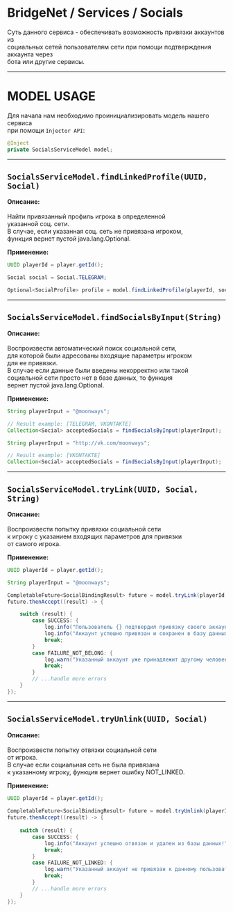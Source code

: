 # BridgeNet / Services / Socials

Суть данного сервиса - обеспечивать возможность привязки аккаунтов из
<br>социальных сетей пользователям сети при помощи подтверждения аккаунта через
<br>бота или другие сервисы.

---

# MODEL USAGE

Для начала нам необходимо проинициализировать модель нашего сервиса
<br>при помощи `Injector API`:

```java
@Inject
private SocialsServiceModel model;
```

---

## `SocialsServiceModel.findLinkedProfile(UUID, Social)`

**Описание:**
<br>
<br>Найти привязанный профиль игрока в определенной
<br>указанной соц. сети.
<br>В случае, если указанная соц. сеть не привязана игроком,
<br>функция вернет пустой java.lang.Optional.
<br>

**Применение:**
```java
UUID playerId = player.getId();

Social social = Social.TELEGRAM;

Optional<SocialProfile> profile = model.findLinkedProfile(playerId, social);
```

---

## `SocialsServiceModel.findSocialsByInput(String)`

**Описание:**
<br>
<br>Воспроизвести автоматический поиск социальной сети,
<br>для которой были адресованы входящие параметры игроком
<br>для ее привязки.
<br>В случае если данные были введены некорректно или такой
<br>социальной сети просто нет в базе данных, то функция
<br>вернет пустой java.lang.Optional.
<br>

**Применение:**
```java
String playerInput = "@moonways";

// Result example: [TELEGRAM, VKONTAKTE]
Collection<Social> acceptedSocials = findSocialsByInput(playerInput);
```
```java
String playerInput = "http://vk.com/moonways";

// Result example: [VKONTAKTE]
Collection<Social> acceptedSocials = findSocialsByInput(playerInput);
```

--- 

## `SocialsServiceModel.tryLink(UUID, Social, String)`

**Описание:**
<br>
<br>Воспроизвести попытку привязки социальной сети
<br>к игроку с указанием входящих параметров для привязки
<br>от самого игрока.
<br>

**Применение:**

```java
UUID playerId = player.getId();

String playerInput = "@moonways";

CompletableFuture<SocialBindingResult> future = model.tryLink(playerId, Social.TELEGRAM, input);
future.thenAccept((result) -> {

    switch (result) {
        case SUCCESS: {
            log.info("Пользователь {} подтвердил привязку своего аккаунта", playerId);
            log.info("Аккаунт успешно привязан и сохранен в базу данных!");
            break;
        }
        case FAILURE_NOT_BELONG: {
            log.warn("Указанный аккаунт уже принадлежит другому человеку");
            break;
        }
        // ...handle more errors
    }
});
```

---

## `SocialsServiceModel.tryUnlink(UUID, Social)`

**Описание:**
<br>
<br>Воспроизвести попытку отвязки социальной сети
<br>от игрока.
<br>В случае если социальная сеть не была привязана
<br>к указанному игроку, функция вернет ошибку NOT_LINKED.
<br>

**Применение:**

```java
UUID playerId = player.getId();
 
CompletableFuture<SocialBindingResult> future = model.tryUnlink(playerId, Social.TELEGRAM);
future.thenAccept((result) -> {
    
    switch (result) {
        case SUCCESS: {
            log.info("Аккаунт успешно отвязан и удален из базы данных!");
            break;
        }
        case FAILURE_NOT_LINKED: {
            log.warn("Указанный аккаунт не привязан к данному пользователю");
            break;
        }
        // ...handle more errors
    }
});
```